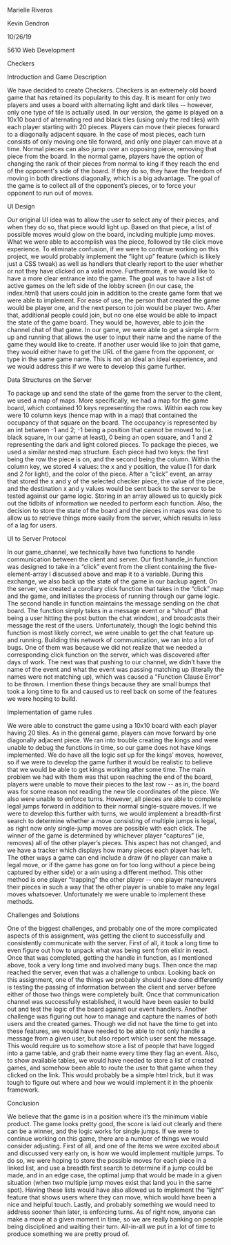 Marielle Riveros

Kevin Gendron

10/26/19

5610 Web Development

Checkers

Introduction and Game Description

We have decided to create Checkers. Checkers is an extremely old board game that has retained its popularity to this day. It is meant for only two players and uses a board with alternating light and dark tiles -- however, only one type of tile is actually used. In our version, the game is played on a 10x10 board of alternating red and black tiles (using only the red tiles) with each player starting with 20 pieces. Players can move their pieces forward to a diagonally adjacent square. In the case of most pieces, each turn consists of only moving one tile forward, and only one player can move at a time. Normal pieces can also jump over an opposing piece, removing that piece from the board. In the normal game, players have the option of changing the rank of their pieces from normal to king if they reach the end of the opponent's side of the board. If they do so, they have the freedom of moving in both directions diagonally, which is a big advantage. The goal of the game is to collect all of the opponent’s pieces, or to force your opponent to run out of moves. 


UI Design

Our original UI idea was to allow the user to select any of their pieces, and when they do so, that piece would light up. Based on that piece, a list of possible moves would glow on the board, including multiple jump moves. What we were able to accomplish was the piece, followed by tile click move experience. To eliminate confusion, if we were to continue working on this project, we would probably implement the “light up” feature (which is likely just a CSS tweak) as well as handlers that clearly report to the user whether or not they have clicked on a valid move.
        Furthermore, it we would like to have a more clear entrance into the game. The goal was to have a list of active games on the left side of the lobby screen (in our case, the index.html) that users could join in addition to the create game form that we were able to implement. For ease of use, the person that created the game would be player one, and the next person to join would be player two. After that, additional people could join, but no one else would be able to impact the state of the game board. They would be, however, able to join the channel chat of that game. In our game, we were able to get a simple form up and running that allows the user to input their name and the name of the game they would like to create. If another user would like to join that game, they would either have to get the URL of the game from the opponent, or type in the same game name. This is not an ideal an ideal experience, and we would address this if we were to develop this game further.




Data Structures on the Server

To package up and send the state of the game from the server to the client, we used a map of maps. More specifically, we had a map for the game board, which contained 10 keys representing the rows. Within each row key were 10 column keys (hence map with in a map) that contained the occupancy of that square on the board. The occupancy is represented by an int between -1 and 2; -1 being a position that cannot be moved to (i.e. black square, in our game at least), 0 being an open square, and 1 and 2 representing the dark and light colored pieces. 
To package the pieces, we used a similar nested map structure. Each piece had two keys: the first being the row the piece is on, and the second being the column. Within the column key, we stored 4 values: the x and y position, the value (1 for dark and 2 for light), and the color of the piece. After a “click” event, an array that stored the x and y of the selected checker piece, the value of the piece, and the destination x and y values would be sent back to the server to be tested against our game logic. Storing in an array allowed us to quickly pick out the tidbits of information we needed to perform each function. Also, the decision to store the state of the board and the pieces in maps was done to allow us to retrieve things more easily from the server, which results in less of a lag for users. 


UI to Server Protocol

In our game_channel, we technically have two functions to handle communication between the client and server. Our first handle_in function was designed to take in a “click” event from the client containing the five-element-array I discussed above and map it to a variable. During this exchange, we also back up the state of the game in our backup agent. On the server, we created a corollary click function that takes in the “click” map and the game, and initiates the process of running through our game logic. The second handle in function maintains the message sending on the chat board. The function simply takes in a message event or a “shout” (that being a user hitting the post button the chat window), and broadcasts their message the rest of the users. Unfortunately, though the logic behind this function is most likely correct, we were unable to get the chat feature up and running. 
Building this network of communication, we ran into a lot of bugs. One of them was because we did not realize that we needed a corresponding click function on the server, which was discovered after days of work. The next was that pushing to our channel, we didn’t have the name of the event and what the event was passing matching up (literally the names were not matching up), which was caused a “Function Clause Error” to be thrown. I mention these things because they are small bumps that took a long time to fix and caused us to reel back on some of the features we were hoping to build.


Implementation of game rules

We were able to construct the game using a 10x10 board with each player having 20 tiles. As in the general game, players can move forward by one diagonally adjacent piece. We ran into trouble creating the kings and were unable to debug the functions in time, so our game does not have kings implemented. We do have all the logic set up for the kings’ moves, however, so if we were to develop the game further it would be realistic to believe that we would be able to get kings working after some time. The main problem we had with them was that upon reaching the end of the board, players were unable to move their pieces to the last row -- as in, the board was for some reason not reading the new tile coordinates of the piece. We also were unable to enforce turns. However, all pieces are able to complete legal jumps forward in addition to their normal single-square moves. If we were to develop this further with turns, we would implement a breadth-first search to determine whether a move consisting of multiple jumps is legal, as right now only single-jump moves are possible with each click.
The winner of the game is determined by whichever player “captures” (ie, removes) all of the other player’s pieces. This aspect has not changed, and we have a tracker which displays how many pieces each player has left. The other ways a game can end include a draw (if no player can make a legal move, or if the game has gone on for too long without a piece being captured by either side) or a win using a different method. This other method is one player “trapping” the other player -- one player maneuvers their pieces in such a way that the other player is unable to make any legal moves whatsoever. Unfortunately we were unable to implement these methods.


Challenges and Solutions

One of the biggest challenges, and probably one of the more complicated aspects of this assignment, was getting the client to successfully and consistently communicate with the server. First of all, it took a long time to even figure out how to unpack what was being sent from elixir in react. Once that was completed, getting the handle in function, as I mentioned above, took a very long time and involved many bugs. Then once the map reached the server, even that was a challenge to unbox. Looking back on this assignment, one of the things we probably should have done differently is testing the passing of information between the client and server before either of those two things were completely built. Once that communication channel was successfully established, it would have been easier to build out and test the logic of the board against our event handlers. 
Another challenge was figuring out how to manage and capture the names of both users and the created games. Though we did not have the time to get into these features, we would have needed to be able to not only handle a message from a given user, but also report which user sent the message. This would require us to somehow store a list of people that have logged into a game table, and grab their name every time they flag an event. Also, to show available tables, we would have needed to store a list of created games, and somehow been able to route the user to that game when they clicked on the link. This would probably be a simple html trick, but it was tough to figure out where and how we would implement it in the phoenix framework. 


Conclusion


We believe that the game is in a position where it’s the minimum viable product. The game looks pretty good, the score is laid out clearly and there can be a winner, and the logic works for single jumps. If we were to continue working on this game, there are a number of things we would consider adjusting. First of all, and one of the items we were excited about and discussed very early on, is how we would implement multiple jumps. To do so, we were hoping to store the possible moves for each piece in a linked list, and use a breadth first search to determine if a jump could be made, and in an edge case, the optimal jump that would be made in a given situation (when two multiple jump moves exist that land you in the same spot). Having these lists would have also allowed us to implement the “light” feature that shows users where they can move, which would have been a nice and helpful touch. Lastly, and probably something we would need to address sooner than later, is enforcing turns. As of right now, anyone can make a move at a given moment in time, so we are really banking on people being disciplined and waiting their turn. All-in-all we put in a lot of time to produce something we are pretty proud of.